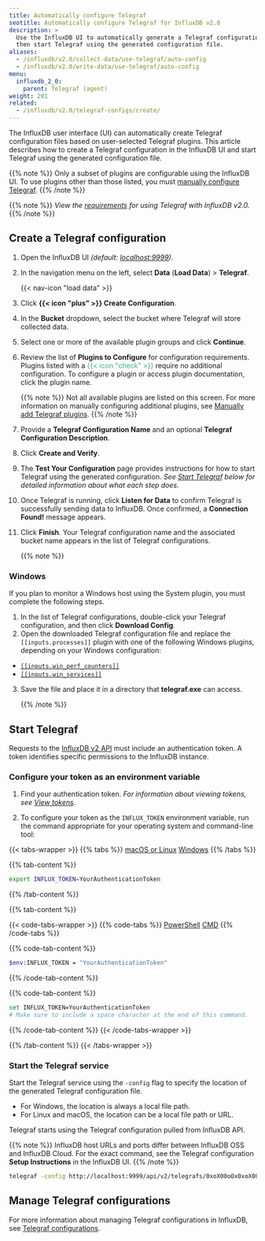 ```yaml
---
title: Automatically configure Telegraf
seotitle: Automatically configure Telegraf for InfluxDB v2.0
description: >
  Use the InfluxDB UI to automatically generate a Telegraf configuration,
  then start Telegraf using the generated configuration file.
aliases:
  - /influxdb/v2.0/collect-data/use-telegraf/auto-config
  - /influxdb/v2.0/write-data/use-telegraf/auto-config
menu:
  influxdb_2_0:
    parent: Telegraf (agent)
weight: 201
related:
  - /influxdb/v2.0/telegraf-configs/create/
---
```


The InfluxDB user interface (UI) can automatically create
Telegraf configuration files based on user-selected Telegraf plugins.
This article describes how to create a Telegraf configuration in the InfluxDB UI and
start Telegraf using the generated configuration file.

{{% note %}}
Only a subset of plugins are configurable using the InfluxDB UI.
To use plugins other than those listed, you must [manually configure Telegraf](/influxdb/v2.0/write-data/no-code/use-telegraf/manual-config).
{{% /note %}}

{{% note %}}
_View the [requirements](/influxdb/v2.0/write-data/no-code/use-telegraf#requirements)
for using Telegraf with InfluxDB v2.0._
{{% /note %}}

## Create a Telegraf configuration

1. Open the InfluxDB UI _(default: [localhost:9999](http://localhost:9999))_.
2. In the navigation menu on the left, select **Data** (**Load Data**) > **Telegraf**.

    {{< nav-icon "load data" >}}

4. Click **{{< icon "plus" >}} Create Configuration**.
5. In the **Bucket** dropdown, select the bucket where Telegraf will store collected data.
6. Select one or more of the available plugin groups and click **Continue**.
7. Review the list of **Plugins to Configure** for configuration requirements.
   Plugins listed with a <span style="color:#32B08C">{{< icon "check" >}}</span>
   require no additional configuration.
   To configure a plugin or access plugin documentation, click the plugin name.

   {{% note %}}
   Not all available plugins are listed on this screen. For more information on manually configuring additional plugins, see [Manually add Telegraf plugins](/influxdb/v2.0/write-data/no-code/use-telegraf/manual-config/).
   {{% /note %}}

8. Provide a **Telegraf Configuration Name** and an optional **Telegraf Configuration Description**.
9. Click **Create and Verify**.
10. The **Test Your Configuration** page provides instructions for how to start
   Telegraf using the generated configuration.
   _See [Start Telegraf](#start-telegraf) below for detailed information about what each step does._
11. Once Telegraf is running, click **Listen for Data** to confirm Telegraf is successfully
   sending data to InfluxDB.
   Once confirmed, a **Connection Found!** message appears.
12. Click **Finish**. Your Telegraf configuration name and the associated bucket name appears
   in the list of Telegraf configurations.

    {{% note %}}

### Windows

If you plan to monitor a Windows host using the System plugin, you must complete the following steps.

1. In the list of Telegraf configurations, double-click your
    Telegraf configuration, and then click **Download Config**.
2. Open the downloaded Telegraf configuration file and replace the `[[inputs.processes]]` plugin with one of the following Windows plugins, depending on your Windows configuration:

  - [`[[inputs.win_perf_counters]]`](https://github.com/influxdata/telegraf/tree/master/plugins/inputs/win_perf_counters)
  -  [`[[inputs.win_services]]`](https://github.com/influxdata/telegraf/tree/master/plugins/inputs/win_services)

3. Save the file and place it in a directory that **telegraf.exe** can access.

    {{% /note %}}

## Start Telegraf

Requests to the [InfluxDB v2 API](/influxdb/v2.0/reference/api/) must include an authentication token.
A token identifies specific permissions to the InfluxDB instance.

### Configure your token as an environment variable

1. Find your authentication token. _For information about viewing tokens, see [View tokens](/influxdb/v2.0/security/tokens/view-tokens/)._

2. To configure your token as the `INFLUX_TOKEN` environment variable, run the command appropriate for your operating system and command-line tool:

{{< tabs-wrapper >}}
{{% tabs %}}
[macOS or Linux](#)
[Windows](#)
{{% /tabs %}}

{{% tab-content %}}
```sh
export INFLUX_TOKEN=YourAuthenticationToken
```
{{% /tab-content %}}

{{% tab-content %}}

{{< code-tabs-wrapper >}}
{{% code-tabs %}}
[PowerShell](#)
[CMD](#)
{{% /code-tabs %}}

{{% code-tab-content %}}
```sh
$env:INFLUX_TOKEN = "YourAuthenticationToken"
```
{{% /code-tab-content %}}

{{% code-tab-content %}}
```sh
set INFLUX_TOKEN=YourAuthenticationToken
# Make sure to include a space character at the end of this command.
```
{{% /code-tab-content %}}
{{< /code-tabs-wrapper >}}

{{% /tab-content %}}
{{< /tabs-wrapper >}}

### Start the Telegraf service

Start the Telegraf service using the `-config` flag to specify the location of the generated Telegraf configuration file.

- For Windows, the location is always a local file path.
- For Linux and macOS, the location can be a local file path or URL.

Telegraf starts using the Telegraf configuration pulled from InfluxDB API.

{{% note %}}
InfluxDB host URLs and ports differ between InfluxDB OSS and InfluxDB Cloud.
For the exact command, see the Telegraf configuration **Setup Instructions** in the InfluxDB UI.
{{% /note %}}

```sh
telegraf -config http://localhost:9999/api/v2/telegrafs/0xoX00oOx0xoX00o
```

## Manage Telegraf configurations

For more information about managing Telegraf configurations in InfluxDB, see
[Telegraf configurations](/influxdb/v2.0/telegraf-configs/).
